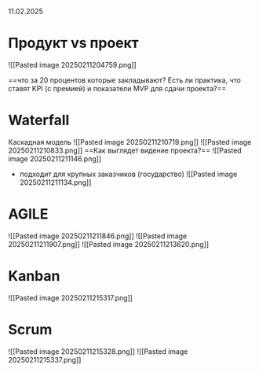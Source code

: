 11.02.2025
# Продукт vs проект
![[Pasted image 20250211204759.png]]

==что за 20 процентов которые закладывают? Есть ли практика, что ставят KPI (с премией) и показатели MVP для сдачи проекта?==
# Waterfall
Каскадная модель
![[Pasted image 20250211210719.png]]
![[Pasted image 20250211210833.png]]
==Как выглядет видение проекта?==
![[Pasted image 20250211211146.png]]
- подходит для крупных заказчиков (государство)
![[Pasted image 20250211211134.png]]

# AGILE
![[Pasted image 20250211211846.png]]
![[Pasted image 20250211211907.png]]
![[Pasted image 20250211213620.png]]
# Kanban
![[Pasted image 20250211215317.png]]
# Scrum
![[Pasted image 20250211215328.png]]
![[Pasted image 20250211215337.png]]
